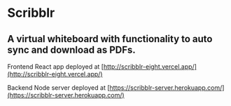 # Scribblr

## A virtual whiteboard with functionality to auto sync and download as PDFs.

Frontend React app deployed at [http://scribblr-eight.vercel.app/](http://scribblr-eight.vercel.app/)

Backend Node server deployed at [https://scribblr-server.herokuapp.com/](https://scribblr-server.herokuapp.com/)
